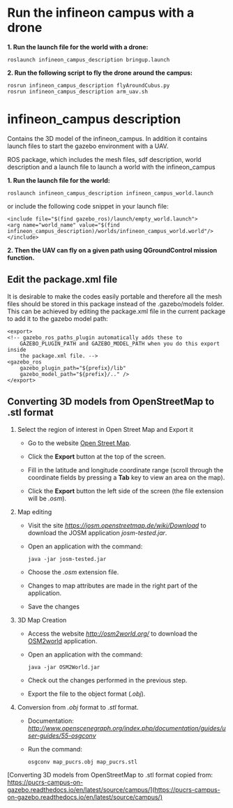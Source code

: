 # Run the infineon campus with a drone
**1. Run the launch file for the world with a drone:**

    roslaunch infineon_campus_description bringup.launch
	
**2. Run the following script to fly the drone around the campus:**

    rosrun infineon_campus_description flyAroundCubus.py
    rosrun infineon_campus_description arm_uav.sh


# infineon_campus description
Contains the 3D model of the infineon_campus. In addition it contains launch files to start the gazebo environment with a UAV. 

ROS package, which includes the mesh files, sdf description, world description and a launch file to launch  a world with the infineon_campus

**1. Run the launch file for the world:**

    roslaunch infineon_campus_description infineon_campus_world.launch
	
or include the following code snippet in your launch file:

    <include file="$(find gazebo_ros)/launch/empty_world.launch">
    <arg name="world_name" value="$(find infineon_campus_description)/worlds/infineon_campus_world.world"/>
    </include>
	
**2. Then the UAV can fly on a given path using QGroundControl mission function.**



## Edit the package.xml file

It is desirable to make the codes easily portable and therefore all the mesh files should be stored in this package instead of the .gazebo/models folder. This can be achieved by editing the package.xml file in the current package to add it to the gazebo model path:

    <export>
    <!-- gazebo_ros_paths_plugin automatically adds these to
        GAZEBO_PLUGIN_PATH and GAZEBO_MODEL_PATH when you do this export inside
        the package.xml file. -->
    <gazebo_ros 
        gazebo_plugin_path="${prefix}/lib"
        gazebo_model_path="${prefix}/.." /> 
    </export>

## Converting 3D models from OpenStreetMap to .stl format

 1.   Select the region of interest in Open Street Map and Export it
		 - Go to the website  [Open Street Map](http://www.openstreetmap.org/).
   
	  - Click the  **Export**  button at the top of the screen.

	  - Fill in the latitude and longitude coordinate range (scroll through the coordinate fields by pressing a  **Tab**  key to view an area on the map).
	  -  Click the  **Export**  button the left side of the screen (the file extension will be  _.osm_).

 2. Map editing
	- Visit the site  _https://josm.openstreetmap.de/wiki/Download_  to download the  JOSM  application  _josm-tested.jar_.

	- Open an application with the command: 

	 	 `java -jar josm-tested.jar`

	- Choose the  _.osm_  extension file.

	- Changes to map attributes are made in the right part of the application.

	- Save the changes

3. 3D Map Creation

	- Access the website  _http://osm2world.org/_  to download the  [OSM2world](http://osm2world.org/)  application.

	- Open an application with the command:

	    `java -jar OSM2World.jar`

	- Check out the changes performed in the previous step.

	- Export the file to the object format (_.obj_).

4. Conversion from  _.obj_  format to  _.stl_  format.
	- Documentation:  _http://www.openscenegraph.org/index.php/documentation/guides/user-guides/55-osgconv_

	- Run the command:
	
		`osgconv map_pucrs.obj map_pucrs.stl`


[Converting 3D models from OpenStreetMap to .stl format copied from: https://pucrs-campus-on-gazebo.readthedocs.io/en/latest/source/campus/](https://pucrs-campus-on-gazebo.readthedocs.io/en/latest/source/campus/)


